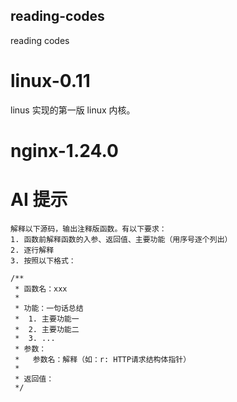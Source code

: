 reading-codes
---

reading codes

# linux-0.11

linus 实现的第一版 linux 内核。

# nginx-1.24.0


# AI 提示

```
解释以下源码，输出注释版函数。有以下要求：
1. 函数前解释函数的入参、返回值、主要功能（用序号逐个列出）
2. 逐行解释
3. 按照以下格式：

/**
 * 函数名：xxx
 *
 * 功能：一句话总结
 *  1. 主要功能一
 *  2. 主要功能二
 *  3. ...
 * 参数：
 *   参数名：解释（如：r: HTTP请求结构体指针）
 *
 * 返回值：
 */
```
